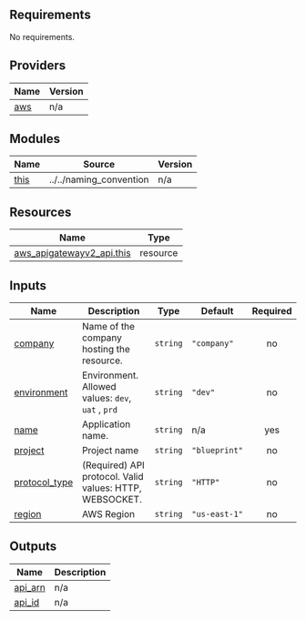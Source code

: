 ## Requirements

No requirements.

## Providers

| Name | Version |
|------|---------|
| <a name="provider_aws"></a> [aws](#provider\_aws) | n/a |

## Modules

| Name | Source | Version |
|------|--------|---------|
| <a name="module_this"></a> [this](#module\_this) | ../../naming_convention | n/a |

## Resources

| Name | Type |
|------|------|
| [aws_apigatewayv2_api.this](https://registry.terraform.io/providers/hashicorp/aws/latest/docs/resources/apigatewayv2_api) | resource |

## Inputs

| Name | Description | Type | Default | Required |
|------|-------------|------|---------|:--------:|
| <a name="input_company"></a> [company](#input\_company) | Name of the company hosting the resource. | `string` | `"company"` | no |
| <a name="input_environment"></a> [environment](#input\_environment) | Environment. Allowed values: `dev`, `uat` , `prd` | `string` | `"dev"` | no |
| <a name="input_name"></a> [name](#input\_name) | Application name. | `string` | n/a | yes |
| <a name="input_project"></a> [project](#input\_project) | Project name | `string` | `"blueprint"` | no |
| <a name="input_protocol_type"></a> [protocol\_type](#input\_protocol\_type) | (Required) API protocol. Valid values: HTTP, WEBSOCKET. | `string` | `"HTTP"` | no |
| <a name="input_region"></a> [region](#input\_region) | AWS Region | `string` | `"us-east-1"` | no |

## Outputs

| Name | Description |
|------|-------------|
| <a name="output_api_arn"></a> [api\_arn](#output\_api\_arn) | n/a |
| <a name="output_api_id"></a> [api\_id](#output\_api\_id) | n/a |
